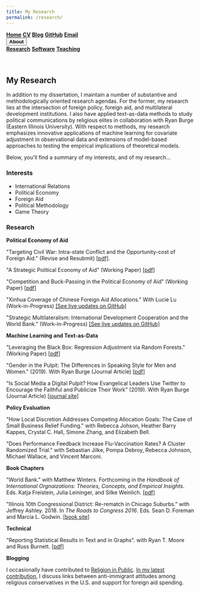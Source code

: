 ```yaml
---
title: My Research
permalink: /research/
---
```


<div class="topnav">
    <a class="active" href="https://milesdwilliams15.github.io/"><strong>Home</strong></a>
    <a href="https://github.com/milesdwilliams15/job-market-materials/raw/main/cv.pdf"><strong>CV</strong></a>
    <a href="https://milesdwilliams15.github.io/blog/"><strong>Blog</strong></a>
    <a href="{{ site.github.owner_url }}"><strong>GitHub</strong></a>
    <a href = "{{ site.data.social-media.email.href }}{{ site.data.social-media.email.id }}" title="Email me"><strong>Email</strong></a>
    <div class="dropdown">
        <button class="dropbtn"><strong>About</strong> <i class="fa fa-caret-down"></i></button>
        <div class="dropdown-content">
            <a href = "https://milesdwilliams15.github.io/research/"><strong>Research</strong></a>
            <a href = "https://milesdwilliams15.github.io/software/"><strong>Software</strong></a>
            <a href = "https://milesdwilliams15.github.io/teaching/"><strong>Teaching</strong></a>
        </div>
    </div>
</div>  
<br/> 
<br/>

## My Research

In addition to my dissertation, I maintain a number of substantive and methodologically oriented research agendas. For the former, my research lies at the 
intersection of foreign policy, foreign aid, and multilateral development institutions. I also have applied text-as-data methods to study political communications 
by religious elites in collaboration with Ryan Burge (Eastern Illinois University). With respect to methods, my research emphasizes innovative applications of machine 
learning for covariate adjustment in observational data and extensions of model-based approaches to testing the empirical implications of theoretical models. 

Below, you'll find a summary of my interests, and of my research...

### Interests
  <ul><li>International Relations</li>
    <li>Political Economy</li>
    <li>Foreign Aid</li>
    <li>Political Methodology</li>
    <li>Game Theory</li></ul>

### Research
  
**Political Economy of Aid**
    
"Targeting Civil War: Intra-state Conflict and the Opportunity-cost of Foreign Aid." (Revise and Resubmit) [[pdf]](https://github.com/milesdwilliams15/Foreign-Aid-and-Civil-War/raw/master/aid_and_civil_war_writing_sample.pdf).
      
"A Strategic Political Economy of Aid" (Working Paper) [[pdf]](https://github.com/milesdwilliams15/Rivalry-and-Collective-Action-in-International-Development/raw/master/theory_writing_sample.pdf)
    
"Competition and Buck-Passing in the Political Economy of Aid" (Working Paper) [[pdf]](https://github.com/milesdwilliams15/Rivalry-and-Collective-Action-in-International-Development/raw/master/empirical_writing_sample.pdf)
    
"Xinhua Coverage of Chinese Foreign Aid Allocations." With Lucie Lu (Work-in-Progress) [[See live updates on GitHub]](https://github.com/milesdwilliams15/chinese_media_and_foreign_aid)

"Strategic Multilateralism: International Development Cooperation and the World Bank." (Work-in-Progress) [[See live updates on GitHub]](https://github.com/milesdwilliams15/Strategic-Multilateralism)
    

**Machine Learning and Text-as-Data**
    
"Leveraging the Black Box: Regression Adjustment via Random Forests." (Working Paper) [[pdf]](https://github.com/milesdwilliams15/rfa-paper/raw/main/draft2.pdf)

"Gender in the Pulpit: The Differences in Speaking Style for Men and Women." (2019). With Ryan Burge (Journal Article) [[pdf]](http://ryanburge.net/wp-content/uploads/2019/06/JCR_Burge_Williams.pdf)
    
"Is Social Media a Digital Pulpit? How Evangelical Leaders Use Twitter to Encourage the Faithful and Publicize Their Work" (2019). With Ryan Burge (Journal Article) [[journal site]](https://brill.com/view/journals/rmdc/8/3/article-p309_309.xml)


**Policy Evaluation**

"How Local Discretion Addresses Competing Allocation Goals: The Case of Small Business Relief Funding." with Rebecca Johson, Heather Barry Kappes, Crystal C. Hall, Simone Zhang, and Elizabeth Bell.

"Does Performance Feedback Increase Flu-Vaccination Rates? A Cluster Randomized Trial." with Sebastian Jilke, Pompa Debroy, Rebecca Johnson, Michael Wallace, and Vincent Marconi.
    

**Book Chapters**
    
"World Bank." with Matthew Winters. Forthcoming in the <i>Handbook of International Orgnaizations: Theories, Concepts, and Empirical Insights</i>. Eds. Katja Freistein, Julia Leininger, and Silke Weinlich. [[pdf]](https://www.academia.edu/44436453/World_Bank)
    
"Illinois 10th Congressional District: Re-rematch in Chicago Suburbs." with Jeffrey Ashley. 2018. In <i>The Roads to Congress 2016</i>. Eds. Sean D. Foreman and Marcia L. Godwin. [[book site]](https://link.springer.com/chapter/10.1007/978-3-319-58094-4_9)
    

**Technical**
  
"Reporting Statistical Results in Text and in Graphs". with Ryan T. Moore and Russ Burnett. [[pdf]](https://oes.gsa.gov/assets/files/reporting-statistical-results.pdf)
    

**Blogging**
    
I occasionally have contributed to [Religion in Public](https://religioninpublic.blog/). [In my latest contribution](https://religioninpublic.blog/2021/01/21/white-conservative-religious-and-aid-skeptical/), I discuss links between anti-immigrant attitudes among religious conservatives in the U.S. and support for foreign aid spending.
    
  
